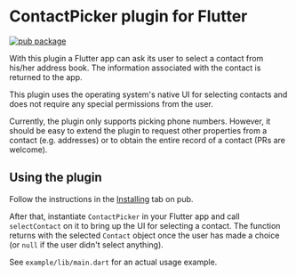 # ContactPicker plugin for Flutter

[![pub package](https://img.shields.io/pub/v/contact_picker.svg)](https://pub.dartlang.org/packages/contact_picker)

With this plugin a Flutter app can ask its user to select a contact from his/her address book. The information associated with the contact is returned to the app.

This plugin uses the operating system's native UI for selecting contacts and does not require any special permissions from the user.

Currently, the plugin only supports picking phone numbers. However, it should be easy to extend the plugin to request other properties from a contact (e.g. addresses) or to obtain the entire record of a contact (PRs are welcome).

## Using the plugin

Follow the instructions in the [Installing](https://pub.dartlang.org/packages/contact_picker#pub-pkg-tab-installing) tab on pub.

After that, instantiate `ContactPicker` in your Flutter app and call `selectContact` on it to bring up the UI for selecting a contact. The function returns with the selected `Contact` object once the user has made a choice (or `null` if the user didn't select anything).

See `example/lib/main.dart` for an actual usage example.

